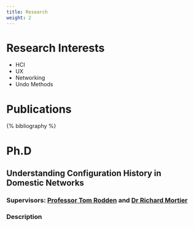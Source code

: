```yaml
---
title: Research
weight: 2
---
```

# Research Interests
- HCI
- UX
- Networking
- Undo Methods

# Publications
{% bibliography %}

# Ph.D

## Understanding Configuration History in Domestic Networks

### Supervisors: [Professor Tom Rodden](http://rodden.info) and [Dr Richard Mortier](http://mort.io)

### Description
